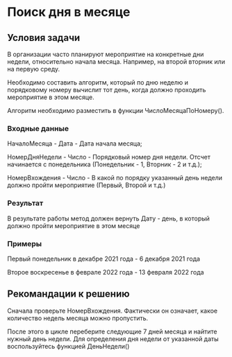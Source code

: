 # Поиск дня в месяце
## Условия задачи
В организации часто планируют мероприятие на конкретные дни недели, относительно начала месяца. Например, на второй вторник или на первую среду.

Необходимо составить алгоритм, который по дню неделю и порядковому номеру вычислит тот день, когда должно проходить мероприятие в этом месяце.

Алгоритм необходимо разместить в функции ЧислоМесяцаПоНомеру().

### Входные данные
НачалоМесяца - Дата - Дата начала месяца;

НомерДняНедели - Число - Порядковый номер дня недели. Отсчет начинается с понедельника (Понедельник - 1, Вторник - 2 и т.д.);

НомерВхождения - Число - В какой по порядку указанный день недели должно пройти мероприятие (Первый, Второй и т.д.)
### Результат
В результате работы метод должен вернуть Дату - день, в который должно пройти мероприятие в этом месяце
### Примеры
Первый понедельник в декабре 2021 года - 6 декабря 2021 года

Второе воскресенье в феврале 2022 года - 13 февраля 2022 года

## Рекомандации к решению
Сначала проверьте НомерВхождения. Фактически он означает, какое количество недель месяца можно пропустить.

После этого в цикле переберите следующие 7 дней месяца и найтите нужный день недели. Для определения дня недели от указанной даты воспользуйтесь функцией ДеньНедели() 
